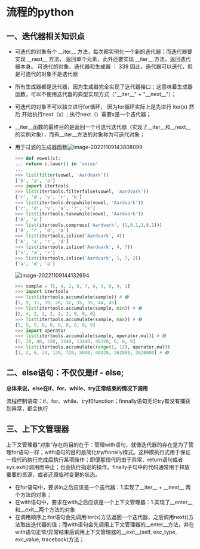 # 流程的python

## 一、迭代器相关知识点

- 可迭代的对象有个 \_\_iter\_\_ 方法，每次都实例化一个新的迭代器；而迭代器要实现 \_\_next\_\_ 方法，
  返回单个元素，此外还要实现 \_\_iter\_\_ 方法，返回迭代器本身。
  可迭代的对象、迭代器和生成器 ｜ 339
  因此，迭代器可以迭代，但是可迭代的对象不是迭代器

- 所有生成器都是迭代器，因为生成器完全实现了迭代器接口；这意味着生成器函数，可以不使用迭代器的典型实现方式（"\_\_iter__" + "\_\_next\_\_"）；

- 可迭代的对象不可以独立进行for循环， 因为for循环实际上是先进行 iter(x) 然后 开始执行next（x）; 执行next（）需要x是一个迭代器；

- \_\_iter\_\_函数的最终目的是返回一个可迭代迭代器（实现了\_\_iter\_\_和\_\_next\_\_的实例对象），而有\_\_iter\_\_方法的对象称为可迭代对象；

- 用于过滤的生成器函数![image-20221109143808099](D:\pictures\typora_image\image-20221109143808099.png)

  ```python
  >>> def vowel(c):
  ... return c.lower() in 'aeiou'
  ...
  >>> list(filter(vowel, 'Aardvark'))
  ['A', 'a', 'a']
  >>> import itertools
  >>> list(itertools.filterfalse(vowel, 'Aardvark'))
  ['r', 'd', 'v', 'r', 'k']
  >>> list(itertools.dropwhile(vowel, 'Aardvark'))
  ['r', 'd', 'v', 'a', 'r', 'k']
  >>> list(itertools.takewhile(vowel, 'Aardvark'))
  ['A', 'a']
  >>> list(itertools.compress('Aardvark', (1,0,1,1,0,1)))
  ['A', 'r', 'd', 'a']
  >>> list(itertools.islice('Aardvark', 4))
  ['A', 'a', 'r', 'd']
  >>> list(itertools.islice('Aardvark', 4, 7))
  ['v', 'a', 'r']
  >>> list(itertools.islice('Aardvark', 1, 7, 2))
  ['a', 'd', 'a']
  ```

  ![image-20221109144132694](D:\pictures\typora_image\image-20221109144132694-16680013447401.png)

  ```python
  >>> sample = [5, 4, 2, 8, 7, 6, 3, 0, 9, 1]
  >>> import itertools
  >>> list(itertools.accumulate(sample)) # ➊
  [5, 9, 11, 19, 26, 32, 35, 35, 44, 45]
  >>> list(itertools.accumulate(sample, min)) # ➋
  [5, 4, 2, 2, 2, 2, 2, 0, 0, 0]
  >>> list(itertools.accumulate(sample, max)) # ➌
  [5, 5, 5, 8, 8, 8, 8, 8, 9, 9]
  >>> import operator
  >>> list(itertools.accumulate(sample, operator.mul)) # ➍
  [5, 20, 40, 320, 2240, 13440, 40320, 0, 0, 0]
  >>> list(itertools.accumulate(range(1, 11), operator.mul))
  [1, 2, 6, 24, 120, 720, 5040, 40320, 362880, 3628800] # ➎
  ```

## 二、else语句：不仅仅是if - else;

​				**总体来说，else在if、for、while、try正常结束的情况下调用**

流程控制语句：if、for、while、try和function；finnally语句无论try有没有捕获到异常，都会执行

## 三、上下文管理器

​		上下文管理器“对象”存在的目的在于：管理with语句，就像迭代器的存在是为了管理for语句一样；
​		with语句的目的是简化try/finnally模式。这种模执行式用于保证一段代码执行完成后执行某项操作；即便那段代码由于异常、return语句或者sys.exit()调用而中止；也会执行指定的操作。finally子句中的代码通常用于释放重要的资源，或者还原临时变更的状态。

- 在for语句中，要求in之后应该是一个迭代器：1.实现了\_\_iter\_\_ + \_\_next\_\_ 两个方法的对象；
- 在with语句中，要求在with之后应该是一个上下文管理器：1.实现了\_\_enter\_\_和\_\_exit\_\_两个方法的对象
- 在调用顺序上:for语句会先调用iter(x)方法返回一个迭代器，之后调用next()方法取出迭代器的值；而with语句会先调用上下文管理器的__enter\_\_方法，并在with语句正常/异常结束后调用上下文管理器的\_\_exit\_\_(self, exc\_type, exc_value, traceback)方法；

